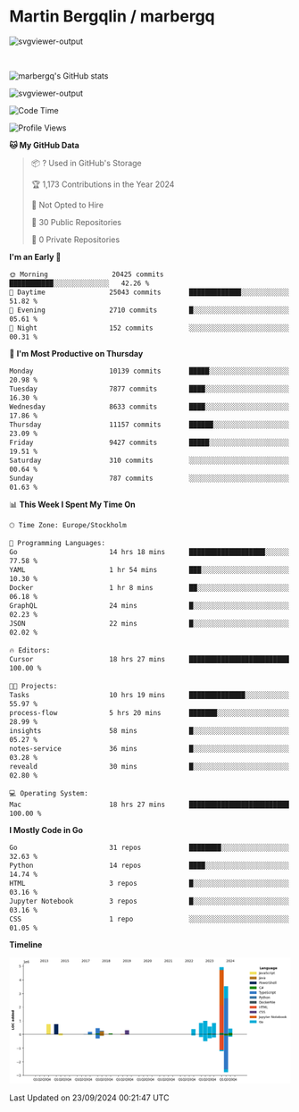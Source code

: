 # Martin Bergqlin / marbergq

![svgviewer-output](https://user-images.githubusercontent.com/2405410/206014777-22d41ecb-c24f-421d-b7d9-bba2cb5bb0de.svg)

<br>

<!--- [![Martin's Week](https://github-readme-stats.vercel.app/api/wakatime?username=marbergq&theme=dark)](https://github.com/anuraghazra/github-readme-stats) -->

![marbergq's GitHub stats](https://github-readme-stats.vercel.app/api?username=marbergq&count_private=true&show_icons=true)

![svgviewer-output](https://wakatime.com/badge/user/3f0a2069-6683-4e19-9a4a-7d21ea815067.svg)

<!--START_SECTION:waka-->
![Code Time](http://img.shields.io/badge/Code%20Time-4%2C403%20hrs%2040%20mins-blue)

![Profile Views](http://img.shields.io/badge/Profile%20Views-0-blue)

**🐱 My GitHub Data** 

> 📦 ? Used in GitHub's Storage 
 > 
> 🏆 1,173 Contributions in the Year 2024
 > 
> 🚫 Not Opted to Hire
 > 
> 📜 30 Public Repositories 
 > 
> 🔑 0 Private Repositories 
 > 
**I'm an Early 🐤** 

```text
🌞 Morning                20425 commits       ███████████░░░░░░░░░░░░░░   42.26 % 
🌆 Daytime                25043 commits       █████████████░░░░░░░░░░░░   51.82 % 
🌃 Evening                2710 commits        █░░░░░░░░░░░░░░░░░░░░░░░░   05.61 % 
🌙 Night                  152 commits         ░░░░░░░░░░░░░░░░░░░░░░░░░   00.31 % 
```
📅 **I'm Most Productive on Thursday** 

```text
Monday                   10139 commits       █████░░░░░░░░░░░░░░░░░░░░   20.98 % 
Tuesday                  7877 commits        ████░░░░░░░░░░░░░░░░░░░░░   16.30 % 
Wednesday                8633 commits        ████░░░░░░░░░░░░░░░░░░░░░   17.86 % 
Thursday                 11157 commits       ██████░░░░░░░░░░░░░░░░░░░   23.09 % 
Friday                   9427 commits        █████░░░░░░░░░░░░░░░░░░░░   19.51 % 
Saturday                 310 commits         ░░░░░░░░░░░░░░░░░░░░░░░░░   00.64 % 
Sunday                   787 commits         ░░░░░░░░░░░░░░░░░░░░░░░░░   01.63 % 
```


📊 **This Week I Spent My Time On** 

```text
🕑︎ Time Zone: Europe/Stockholm

💬 Programming Languages: 
Go                       14 hrs 18 mins      ███████████████████░░░░░░   77.58 % 
YAML                     1 hr 54 mins        ███░░░░░░░░░░░░░░░░░░░░░░   10.30 % 
Docker                   1 hr 8 mins         ██░░░░░░░░░░░░░░░░░░░░░░░   06.18 % 
GraphQL                  24 mins             █░░░░░░░░░░░░░░░░░░░░░░░░   02.23 % 
JSON                     22 mins             █░░░░░░░░░░░░░░░░░░░░░░░░   02.02 % 

🔥 Editors: 
Cursor                   18 hrs 27 mins      █████████████████████████   100.00 % 

🐱‍💻 Projects: 
Tasks                    10 hrs 19 mins      ██████████████░░░░░░░░░░░   55.97 % 
process-flow             5 hrs 20 mins       ███████░░░░░░░░░░░░░░░░░░   28.99 % 
insights                 58 mins             █░░░░░░░░░░░░░░░░░░░░░░░░   05.27 % 
notes-service            36 mins             █░░░░░░░░░░░░░░░░░░░░░░░░   03.28 % 
reveald                  30 mins             █░░░░░░░░░░░░░░░░░░░░░░░░   02.80 % 

💻 Operating System: 
Mac                      18 hrs 27 mins      █████████████████████████   100.00 % 
```

**I Mostly Code in Go** 

```text
Go                       31 repos            ████████░░░░░░░░░░░░░░░░░   32.63 % 
Python                   14 repos            ████░░░░░░░░░░░░░░░░░░░░░   14.74 % 
HTML                     3 repos             █░░░░░░░░░░░░░░░░░░░░░░░░   03.16 % 
Jupyter Notebook         3 repos             █░░░░░░░░░░░░░░░░░░░░░░░░   03.16 % 
CSS                      1 repo              ░░░░░░░░░░░░░░░░░░░░░░░░░   01.05 % 
```



**Timeline**

![Lines of Code chart](https://raw.githubusercontent.com/marbergq/marbergq/main/assets/bar_graph.png)


 Last Updated on 23/09/2024 00:21:47 UTC
<!--END_SECTION:waka-->

